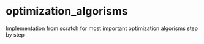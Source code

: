 # optimization_algorisms
Implementation from scratch for most important optimization algorisms step by step
